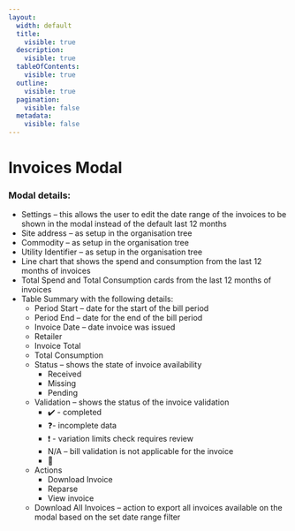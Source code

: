 ```yaml
---
layout:
  width: default
  title:
    visible: true
  description:
    visible: true
  tableOfContents:
    visible: true
  outline:
    visible: true
  pagination:
    visible: false
  metadata:
    visible: false
---
```


# Invoices Modal

### Modal details:

* Settings – this allows the user to edit the date range of the invoices to be shown in the modal instead of the default last 12 months
* Site address – as setup in the organisation tree
* Commodity – as setup in the organisation tree
* Utility Identifier – as setup in the organisation tree
* Line chart that shows the spend and consumption from the last 12 months of invoices
* Total Spend and Total Consumption cards from the last 12 months of invoices
* Table Summary with the following details:
  * Period Start – date for the start of the bill period
  * Period End – date for the end of the bill period
  * Invoice Date – date invoice was issued
  * Retailer
  * Invoice Total
  * Total Consumption
  * Status – shows the state of invoice availability
    * Received
    * Missing
    * Pending
  * Validation – shows the status of the invoice validation
    * ✔️ - completed
    * ❓- incomplete data
    * ❗ - variation limits check requires review
    * N/A – bill validation is not applicable for the invoice
    * 👤
  * Actions
    * Download Invoice
    * Reparse
    * View invoice
  * Download All Invoices – action to export all invoices available on the modal based on the set date range filter

